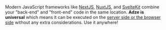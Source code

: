Modern JavaScript frameworks like [NextJS](https://nextjs.org/), [NuxtJS](https://nuxt.com/), and
[SvelteKit](https://kit.svelte.dev/) combine your "back-end" and "front-end" code in the same
location. **Adze is universal** which means it can be executed on the
[server side or the browser side](../getting-started/installation.md) without any extra
considerations. Use it anywhere!
